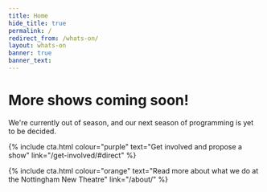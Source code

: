 ```yaml
---
title: Home
hide_title: true
permalink: /
redirect_from: /whats-on/
layout: whats-on 
banner: true 
banner_text: 
---
```


# More shows coming soon!

We're currently out of season, and our next season of programming is yet to be decided. 

<div class="row">
  <div class="col-md">

{% include cta.html colour="purple" text="Get involved and propose a show" link="/get-involved/#direct" %}

  </div>
  <div class="col-md">

{% include cta.html colour="orange" text="Read more about what we do at the Nottingham New Theatre" link="/about/" %}

  </div>
</div>

